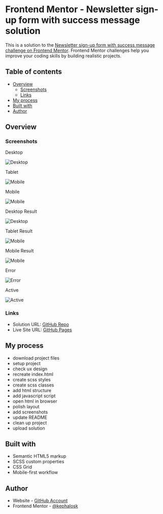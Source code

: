 # Frontend Mentor - Newsletter sign-up form with success message solution

This is a solution to the [Newsletter sign-up form with success message challenge on Frontend Mentor](https://www.frontendmentor.io/challenges/newsletter-signup-form-with-success-message-3FC1AZbNrv). Frontend Mentor challenges help you improve your coding skills by building realistic projects. 

## Table of contents

- [Overview](#overview)
  - [Screenshots](#screenshots)
  - [Links](#links)
- [My process](#my-process)
- [Built with](#built-with)
- [Author](#author)

## Overview

### Screenshots

Desktop

![Desktop](ressources/screenshots/desktop.png)

Tablet

![Mobile](ressources/screenshots/tablet.png)

Mobile

![Mobile](ressources/screenshots/mobile.png)

Desktop Result

![Desktop](ressources/screenshots/desktop_result.png)

Tablet Result

![Mobile](ressources/screenshots/tablet_result.png)

Mobile Result

![Mobile](ressources/screenshots/mobile_result.png)

Error

![Error](ressources/screenshots/error.png)

Active

![Active](ressources/screenshots/active.png)

### Links

- Solution URL: [GitHub Repo](https://github.com/kephalosk/newsletter-sign-up-with-success-message )
- Live Site URL: [GitHub Pages](https://kephalosk.github.io/newsletter-sign-up-with-success-message )

## My process

- download project files
- setup project
- check ux design
- recreate index.html
- create scss styles
- create scss classes
- add html structure
- add javascript script
- open html in browser
- polish layout
- add screenshots
- update README
- clean up project
- upload solution

## Built with

- Semantic HTML5 markup
- SCSS custom properties
- CSS Grid
- Mobile-first workflow

## Author

- Website - [GitHub Account](https://github.com/kephalosk/)
- Frontend Mentor - [@kephalosk](https://www.frontendmentor.io/profile/kephalosk)